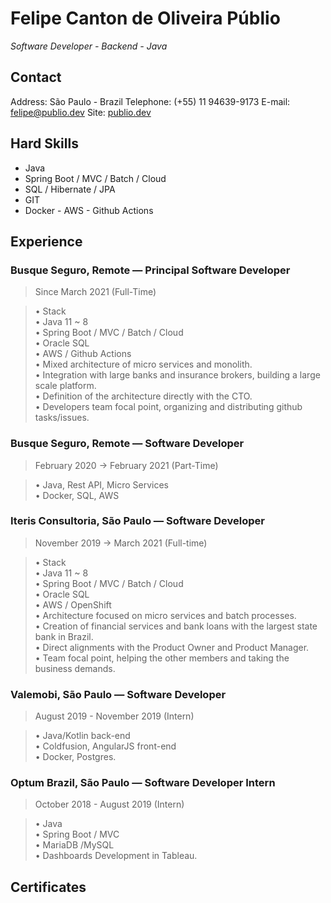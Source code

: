 # Felipe Canton de Oliveira Públio
*Software Developer - Backend - Java*

## Contact
Address: São Paulo - Brazil
Telephone: (+55) 11 94639-9173
E-mail: [felipe@publio.dev](mailto:felipe@publio.dev)
Site: [publio.dev](https://www.publio.dev/)

## Hard Skills
- Java
- Spring Boot / MVC / Batch / Cloud
- SQL / Hibernate / JPA
- GIT
- Docker - AWS - Github Actions

## Experience

### Busque Seguro, Remote — Principal Software Developer
> Since March 2021 (Full-Time)

> • Stack  
‎‎‎‏‏‎ ‎‏‏‎ ‎‏‏‎ ‎‏‏‎ ‎• Java 11 ~ 8  
‏‏‎ ‎‏‏‎ ‎‏‏‎ ‎‏‏‎ ‎‏‏‎• Spring Boot / MVC / Batch / Cloud  
‎‎‎‏‏‎ ‎‏‏‎ ‎‏‏‎ ‎‏‏‎ ‎• Oracle SQL  
‎‎‎‏‏‎ ‎‏‏‎ ‎‏‏‎ ‎‏‏‎ ‎• AWS / Github Actions  
• Mixed architecture of micro services and monolith.  
• Integration with large banks and insurance brokers, building a large scale platform.  
• Definition of the architecture directly with the CTO.  
• Developers team focal point, organizing and distributing github tasks/issues.

### Busque Seguro, Remote — Software Developer

> February  2020 -> February  2021 (Part-Time)

> • Java, Rest API, Micro Services  
• Docker, SQL, AWS


### Iteris Consultoria, São Paulo — Software Developer

> November 2019 -> March 2021 (Full-time)

>• Stack  
‎‎‎‏‏‎ ‎‏‏‎ ‎‏‏‎ ‎‏‏‎ ‎• Java 11 ~ 8  
‏‏‎ ‎‏‏‎ ‎‏‏‎ ‎‏‏‎ ‎‏‏‎• Spring Boot / MVC / Batch / Cloud  
‎‎‎‏‏‎ ‎‏‏‎ ‎‏‏‎ ‎‏‏‎ ‎• Oracle SQL  
‎‎‎‏‏‎ ‎‏‏‎ ‎‏‏‎ ‎‏‏‎ ‎• AWS / OpenShift  
• Architecture focused on micro services and batch processes.  
• Creation of financial services and bank loans with the largest state bank in Brazil.  
• Direct alignments with the Product Owner and Product Manager.  
• Team focal point, helping the other members and taking the business demands.

### Valemobi, São Paulo — Software Developer

> August 2019 - November  2019 (Intern)

> • Java/Kotlin back-end  
• Coldfusion, AngularJS front-end  
• Docker, Postgres.


### Optum Brazil, São Paulo — Software Developer Intern

> October 2018 - August 2019 (Intern)

> • Java  
• Spring Boot / MVC  
• MariaDB /MySQL  
• Dashboards Development in Tableau.

## Certificates

